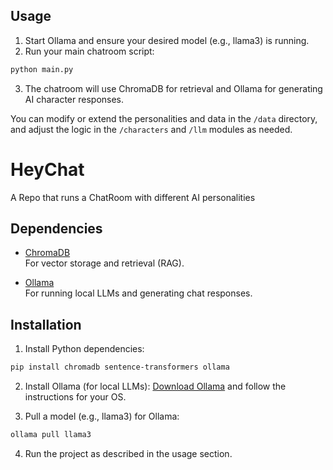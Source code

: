 ## Usage

1. Start Ollama and ensure your desired model (e.g., llama3) is running.
2. Run your main chatroom script:
  ```sh
  python main.py
  ```
3. The chatroom will use ChromaDB for retrieval and Ollama for generating AI character responses.

You can modify or extend the personalities and data in the `/data` directory, and adjust the logic in the `/characters` and `/llm` modules as needed.
# HeyChat
A Repo that runs a ChatRoom with different AI personalities

## Dependencies

- [ChromaDB](https://www.trychroma.com/)  
  For vector storage and retrieval (RAG).

- [Ollama](https://ollama.com/)  
  For running local LLMs and generating chat responses.

## Installation

1. Install Python dependencies:
  ```sh
  pip install chromadb sentence-transformers ollama
  ```

2. Install Ollama (for local LLMs):
  [Download Ollama](https://ollama.com/download) and follow the instructions for your OS.

3. Pull a model (e.g., llama3) for Ollama:
  ```sh
  ollama pull llama3
  ```

4. Run the project as described in the usage section.
